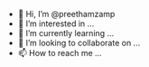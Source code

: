 - 👋 Hi, I’m @preethamzamp
- 👀 I’m interested in ...
- 🌱 I’m currently learning ...
- 💞️ I’m looking to collaborate on ...
- 📫 How to reach me ...

<!---
preethamzamp/preethamzamp is a ✨ special ✨ repository because its `README.md` (this file) appears on your GitHub profile.
You can click the Preview link to take a look at your changes.
--->
